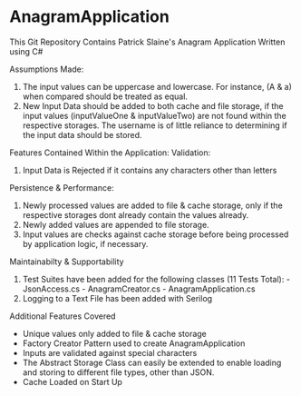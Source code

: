 # AnagramApplication

This Git Repository Contains Patrick Slaine's Anagram Application
Written using C#

Assumptions Made:
1. The input values can be uppercase and lowercase. For instance, (A & a) when compared should be treated as equal.
2. New Input Data should be added to both cache and file storage, if the input values (inputValueOne & inputValueTwo) are not found within the respective storages. The username is of little reliance to determining if the input data should be stored.


Features Contained Within the Application:
  Validation:
  1. Input Data is Rejected if it contains any characters other than letters
 
  Persistence & Performance:
  1. Newly processed values are added to file & cache storage, only if the respective storages dont already contain the values already.
  2. Newly added values are appended to file storage.
  3. Input values are checks against cache storage before being processed by application logic, if necessary.
  
  Maintainabilty & Supportability 
  1. Test Suites have been added for the following classes (11 Tests Total):
    - JsonAccess.cs
    - AnagramCreator.cs
    - AnagramApplication.cs
  2. Logging to a Text File has been added with Serilog

Additional Features Covered
- Unique values only added to file & cache storage
- Factory Creator Pattern used to create AnagramApplication
- Inputs are validated against special characters
- The Abstract Storage Class can easily be extended to enable loading and storing to different file types, other than JSON.
- Cache Loaded on Start Up
  
